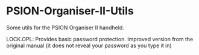 # PSION-Organiser-II-Utils
Some utils for the PSION Organiser II handheld.

LOCK.OPL:
Provides basic password protection.
Improved version from the original manual (it does not reveal your password as you type it in)

